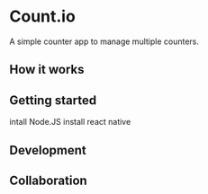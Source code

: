 # Count.io
A simple counter app to manage multiple counters.

## How it works


## Getting started

intall Node.JS
install react native

## Development

## Collaboration
